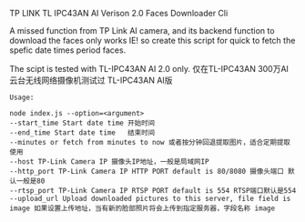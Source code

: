 
TP LINK TL IPC43AN AI Verison 2.0 Faces Downloader Cli


A missed function from TP Link AI camera, and its backend function to download the faces only works IE! so create this script for quick to fetch the spefic date times period faces. 

The scipt is tested with TL-IPC43AN AI 2.0 only.
仅在TL-IPC43AN 300万AI云台无线网络摄像机测试过
TL-IPC43AN AI版

    Usage:

    node index.js --option=<argument>
    --start_time Start date time 开始时间
    --end_time Start date time   结束时间
    --minutes or fetch from minutes to now 或者按分钟回退提取图片，适合定期提取使用
    --host TP-Link Camera IP 摄像头IP地址，一般是局域网IP
    --http_port TP-Link Camera IP HTTP PORT default is 80/8080 摄像头端口 默认一般是80 
    --rtsp_port TP-Link Camera IP RTSP PORT default is 554 RTSP端口默认是554
    --upload_url Upload downloaded pictures to this server, file field is image 如果设置上传地址，当有新的脸部照片将会上传到指定服务器，字段名称 image